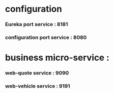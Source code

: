 # configuration

### Eureka port service : 8181
### configuration port service : 8080

# business micro-service :

### web-quote service : 9090
### web-vehicle service : 9191
